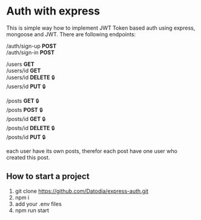 # Auth with express
This is simple way how to implement JWT Token based auth using express, mongoose and JWT.
There are following endpoints:

/auth/sign-up   **POST** \
/auth/sign-in    **POST**

/users	**GET** \
/users/id 	**GET** \
/users/id	**DELETE** 🔒 \
/users/id	**PUT** 🔒 

/posts 	**GET**  🔒 \
/posts 	**POST**  🔒 \
/posts/id 	**GET** 🔒 \
/posts/id	**DELETE** 🔒 \
/posts/id	**PUT** 🔒 

each user have its own posts, therefor each post have one user who created this post.

## How to start a project

1) git clone https://github.com/Datodia/express-auth.git
2) npm i
3) add your .env files
4) npm run start
